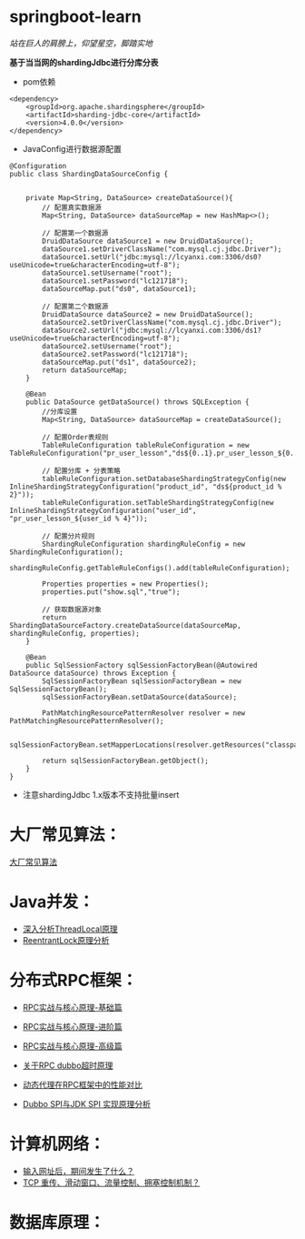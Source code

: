 # springboot-learn
_站在巨人的肩膀上，仰望星空，脚踏实地_

**基于当当网的shardingJdbc进行分库分表**
- pom依赖

```
<dependency>
    <groupId>org.apache.shardingsphere</groupId>
    <artifactId>sharding-jdbc-core</artifactId>
    <version>4.0.0</version>
</dependency>
```


- JavaConfig进行数据源配置

```
@Configuration
public class ShardingDataSourceConfig {


    private Map<String, DataSource> createDataSource(){
        // 配置真实数据源
        Map<String, DataSource> dataSourceMap = new HashMap<>();

        // 配置第一个数据源
        DruidDataSource dataSource1 = new DruidDataSource();
        dataSource1.setDriverClassName("com.mysql.cj.jdbc.Driver");
        dataSource1.setUrl("jdbc:mysql://lcyanxi.com:3306/ds0?useUnicode=true&characterEncoding=utf-8");
        dataSource1.setUsername("root");
        dataSource1.setPassword("lc121718");
        dataSourceMap.put("ds0", dataSource1);

        // 配置第二个数据源
        DruidDataSource dataSource2 = new DruidDataSource();
        dataSource2.setDriverClassName("com.mysql.cj.jdbc.Driver");
        dataSource2.setUrl("jdbc:mysql://lcyanxi.com:3306/ds1?useUnicode=true&characterEncoding=utf-8");
        dataSource2.setUsername("root");
        dataSource2.setPassword("lc121718");
        dataSourceMap.put("ds1", dataSource2);
        return dataSourceMap;
    }

    @Bean
    public DataSource getDataSource() throws SQLException {
        //分库设置
        Map<String, DataSource> dataSourceMap = createDataSource();

        // 配置Order表规则
        TableRuleConfiguration tableRuleConfiguration = new TableRuleConfiguration("pr_user_lesson","ds${0..1}.pr_user_lesson_${0..3}");

        // 配置分库 + 分表策略
        tableRuleConfiguration.setDatabaseShardingStrategyConfig(new InlineShardingStrategyConfiguration("product_id", "ds${product_id % 2}"));
        tableRuleConfiguration.setTableShardingStrategyConfig(new InlineShardingStrategyConfiguration("user_id", "pr_user_lesson_${user_id % 4}"));

        // 配置分片规则
        ShardingRuleConfiguration shardingRuleConfig = new ShardingRuleConfiguration();
        shardingRuleConfig.getTableRuleConfigs().add(tableRuleConfiguration);

        Properties properties = new Properties();
        properties.put("show.sql","true");

        // 获取数据源对象
        return ShardingDataSourceFactory.createDataSource(dataSourceMap, shardingRuleConfig, properties);
    }

    @Bean
    public SqlSessionFactory sqlSessionFactoryBean(@Autowired DataSource dataSource) throws Exception {
        SqlSessionFactoryBean sqlSessionFactoryBean = new SqlSessionFactoryBean();
        sqlSessionFactoryBean.setDataSource(dataSource);

        PathMatchingResourcePatternResolver resolver = new PathMatchingResourcePatternResolver();

        sqlSessionFactoryBean.setMapperLocations(resolver.getResources("classpath:/mapper/*.xml"));

        return sqlSessionFactoryBean.getObject();
    }
}
```
- 注意shardingJdbc 1.x版本不支持批量insert


# 大厂常见算法： 

[大厂常见算法](https://github.com/lcyanxi/springboot-learn/blob/master/leetcode%E7%AE%97%E6%B3%95/leetcode%E7%AE%97%E6%B3%95.md)

# Java并发：
- [深入分析ThreadLocal原理](https://github.com/lcyanxi/springboot-learn/blob/master/leetcode%E7%AE%97%E6%B3%95/leetcode%E7%AE%97%E6%B3%95.md)
- [ReentrantLock原理分析](https://github.com/lcyanxi/springboot-learn/blob/master/leetcode%E7%AE%97%E6%B3%95/leetcode%E7%AE%97%E6%B3%95.md)


# 分布式RPC框架： 
- [RPC实战与核心原理-基础篇](https://github.com/lcyanxi/springboot-learn/blob/master/%E5%88%86%E5%B8%83%E5%BC%8FRPC%E6%A1%86%E6%9E%B6/RPC%E5%AE%9E%E6%88%98%E4%B8%8E%E6%A0%B8%E5%BF%83%E5%8E%9F%E7%90%86-%E5%9F%BA%E7%A1%80%E7%AF%87.md)
- [RPC实战与核心原理-进阶篇](https://github.com/lcyanxi/springboot-learn/blob/master/%E5%88%86%E5%B8%83%E5%BC%8FRPC%E6%A1%86%E6%9E%B6/RPC%E5%AE%9E%E6%88%98%E4%B8%8E%E6%A0%B8%E5%BF%83%E5%8E%9F%E7%90%86-%E8%BF%9B%E9%98%B6%E7%AF%87.md)
- [RPC实战与核心原理-高级篇](https://github.com/lcyanxi/springboot-learn/blob/master/%E5%88%86%E5%B8%83%E5%BC%8FRPC%E6%A1%86%E6%9E%B6/RPC%E5%AE%9E%E6%88%98%E4%B8%8E%E6%A0%B8%E5%BF%83%E5%8E%9F%E7%90%86-%E9%AB%98%E7%BA%A7%E7%AF%87.md)


- [关于RPC dubbo超时原理](https://github.com/lcyanxi/springboot-learn/blob/master/%E5%88%86%E5%B8%83%E5%BC%8FRPC%E6%A1%86%E6%9E%B6/%E5%85%B3%E4%BA%8ERPC%20dubbo%E8%B6%85%E6%97%B6%E5%8E%9F%E7%90%86.md)
- [动态代理在RPC框架中的性能对比](https://github.com/lcyanxi/springboot-learn/blob/master/%E5%88%86%E5%B8%83%E5%BC%8FRPC%E6%A1%86%E6%9E%B6/%E5%8A%A8%E6%80%81%E4%BB%A3%E7%90%86%E5%9C%A8RPC%E6%A1%86%E6%9E%B6%E4%B8%AD%E7%9A%84%E6%80%A7%E8%83%BD%E5%AF%B9%E6%AF%94.md)
- [Dubbo SPI与JDK SPI 实现原理分析](https://github.com/lcyanxi/springboot-learn/blob/master/%E5%88%86%E5%B8%83%E5%BC%8FRPC%E6%A1%86%E6%9E%B6/Dubbo%20SPI%E4%B8%8EJDK%20SPI%20%E5%AE%9E%E7%8E%B0%E5%8E%9F%E7%90%86%E5%88%86%E6%9E%90.md)


# 计算机网络： 
- [输入网址后，期间发生了什么？](https://github.com/lcyanxi/springboot-learn/blob/master/%E8%AE%A1%E7%AE%97%E6%9C%BA%E7%BD%91%E7%BB%9C/%E8%BE%93%E5%85%A5%E7%BD%91%E5%9D%80%E5%90%8E%EF%BC%8C%E6%9C%9F%E9%97%B4%E5%8F%91%E7%94%9F%E4%BA%86%E4%BB%80%E4%B9%88.mdv)
- [TCP 重传、滑动窗口、流量控制、拥塞控制机制？](https://github.com/lcyanxi/springboot-learn/blob/master/%E8%AE%A1%E7%AE%97%E6%9C%BA%E7%BD%91%E7%BB%9C/TCP%20%E9%87%8D%E4%BC%A0%E3%80%81%E6%BB%91%E5%8A%A8%E7%AA%97%E5%8F%A3%E3%80%81%E6%B5%81%E9%87%8F%E6%8E%A7%E5%88%B6%E3%80%81%E6%8B%A5%E5%A1%9E%E6%8E%A7%E5%88%B6%E6%9C%BA%E5%88%B6.md)

# 数据库原理： 




